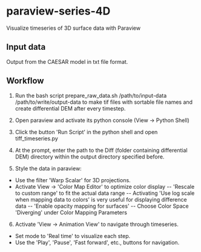 # paraview-series-4D
Visualize timeseries of 3D surface data with Paraview

## Input data
Output from the CAESAR model in txt file format.

## Workflow
1. Run the bash script
prepare_raw_data.sh /path/to/input-data /path/to/write/output-data
to make tif files with sortable file names and create differential DEM after every timestep.

2. Open paraview and activate its python console (View -> Python Shell)

3. Click the button 'Run Script' in the python shell and open
tiff_timeseries.py

4. At the prompt, enter the path to the Diff (folder containing differential DEM) directory within the output directory specified before.

5. Style the data in paraview:
- Use the filter 'Warp Scalar' for 3D projections.
- Activate View -> 'Color Map Editor' to optimize color display
-- 'Rescale to custom range' to fit the actual data range
-- Activating 'Use log scale when mapping data to colors' is very useful for displaying difference data
-- 'Enable opacity mapping for surfaces'
-- Choose Color Space 'Diverging' under Color Mapping Parameters


6. Activate 'View -> Animation View' to navigate through timeseries.
- Set mode to 'Real time' to visualize each step.
- Use the 'Play', 'Pause', 'Fast forward', etc., buttons for navigation.


